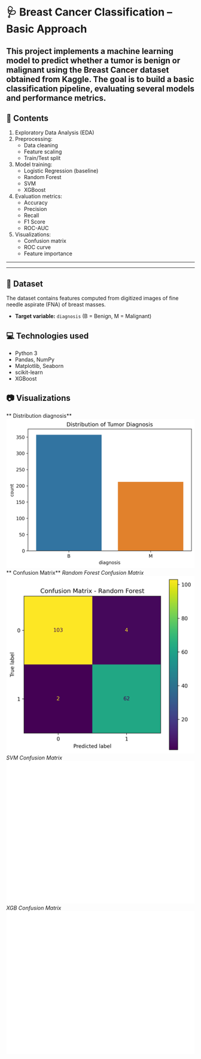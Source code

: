 # 🩺 Breast Cancer Classification – Basic Approach
This project implements a machine learning model to predict whether a tumor is benign or malignant using the Breast Cancer dataset obtained from Kaggle.
The goal is to build a basic classification pipeline, evaluating several models and performance metrics.
---
## 📌 Contents
1. Exploratory Data Analysis (EDA)  
2. Preprocessing:  
   - Data cleaning  
   - Feature scaling  
   - Train/Test split  
3. Model training:  
   - Logistic Regression (baseline)  
   - Random Forest  
   - SVM  
   - XGBoost  
4. Evaluation metrics:  
   - Accuracy  
   - Precision  
   - Recall  
   - F1 Score  
   - ROC-AUC  
5. Visualizations:  
   - Confusion matrix  
   - ROC curve  
   - Feature importance  

---
---

## 📂 Dataset
The dataset contains features computed from digitized images of fine needle aspirate (FNA) of breast masses.

- **Target variable:** `diagnosis` (B = Benign, M = Malignant)
## 💻 Technologies used
- Python 3  
- Pandas, NumPy  
- Matplotlib, Seaborn  
- scikit-learn  
- XGBoost
## 📷 Visualizations
** Distribution diagnosis**
![distribution_diagnosis](images/distribution_diagnosis.png)
** Confusion Matrix**
*Random Forest Confusion Matrix*
![confusion_matrix_rf](images/confusion_matrix_rf.png)
*SVM Confusion Matrix*
![confusion_matrix_svm](images/confusion_matrix_svm.png)
*XGB Confusion Matrix*
![confusion_matrix_xgb](images/confusion_matrix_xgb.png)
